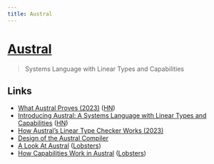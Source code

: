 ```yaml
---
title: Austral
---
```


# [Austral](https://austral-lang.org/)

> Systems Language with Linear Types and Capabilities

## Links

- [What Austral Proves (2023)](https://animaomnium.github.io/what-austral-proves/) ([HN](https://news.ycombinator.com/item?id=34845895))
- [Introducing Austral: A Systems Language with Linear Types and Capabilities](https://borretti.me/article/introducing-austral) ([HN](https://news.ycombinator.com/item?id=34168452))
- [How Austral’s Linear Type Checker Works (2023)](https://borretti.me/article/how-australs-linear-type-checker-works)
- [Design of the Austral Compiler](https://borretti.me/article/design-austral-compiler)
- [A Look At Austral](https://wiki.alopex.li/ALookAtAustral2023) ([Lobsters](https://lobste.rs/s/cnuq5w/look_at_austral))
- [How Capabilities Work in Austral](https://borretti.me/article/how-capabilities-work-austral) ([Lobsters](https://lobste.rs/s/qbeqio/how_capabilities_work_austral))
